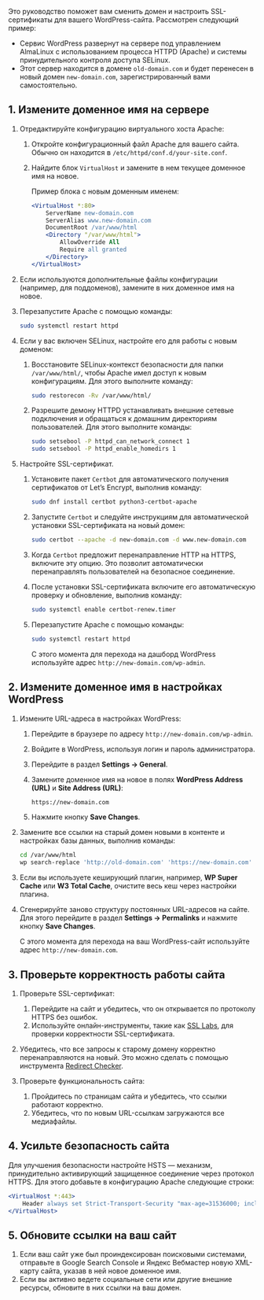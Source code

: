 Это руководство поможет вам сменить домен и настроить SSL-сертификаты для вашего WordPress-сайта. Рассмотрен следующий пример:

- Сервис WordPress развернут на сервере под управлением AlmaLinux с использованием процесса HTTPD (Apache) и системы принудительного контроля доступа SELinux.
- Этот сервер находится в домене `old-domain.com` и будет перенесен в новый домен `new-domain.com`, зарегистрированный вами самостоятельно.

## 1. Измените доменное имя на сервере

1. Отредактируйте конфигурацию виртуального хоста Apache:

    1. Откройте конфигурационный файл Apache для вашего сайта. Обычно он находится в `/etc/httpd/conf.d/your-site.conf`.
    1. Найдите блок `VirtualHost` и замените в нем текущее доменное имя на новое.

        Пример блока с новым доменным именем:

        ```apache
        <VirtualHost *:80>
            ServerName new-domain.com
            ServerAlias www.new-domain.com
            DocumentRoot /var/www/html
            <Directory "/var/www/html">
                AllowOverride All
                Require all granted
            </Directory>
        </VirtualHost>
        ```

1. Если используются дополнительные файлы конфигурации (например, для поддоменов), замените в них доменное имя на новое.

1. Перезапустите Apache с помощью команды:

    ```bash
    sudo systemctl restart httpd
    ```

1. Если у вас включен SELinux, настройте его для работы с новым доменом:

    1. Восстановите SELinux-контекст безопасности для папки `/var/www/html/`, чтобы Apache имел доступ к новым конфигурациям. Для этого выполните команду:

        ```bash
        sudo restorecon -Rv /var/www/html/
        ```

    1. Разрешите демону HTTPD устанавливать внешние сетевые подключения и обращаться к домашним директориям пользователей. Для этого выполните команды:

        ```bash
        sudo setsebool -P httpd_can_network_connect 1
        sudo setsebool -P httpd_enable_homedirs 1
        ```

1. Настройте SSL-сертификат.

    1. Установите пакет `Certbot` для автоматического получения сертификатов от Let’s Encrypt, выполнив команду:

        ```bash
        sudo dnf install certbot python3-certbot-apache
        ```

    1. Запустите `Certbot` и следуйте инструкциям для автоматической установки SSL-сертификата на новый домен:

        ```bash
        sudo certbot --apache -d new-domain.com -d www.new-domain.com
        ```

    1. Когда `Certbot` предложит перенаправление HTTP на HTTPS, включите эту опцию. Это позволит автоматически перенаправлять пользователей на безопасное соединение.

    1. После установки SSL-сертификата включите его автоматическую проверку и обновление, выполнив команду:
  
        ```bash
        sudo systemctl enable certbot-renew.timer
        ```

    1. Перезапустите Apache с помощью команды:

        ```bash
        sudo systemctl restart httpd
        ```

        <info>

        С этого момента для перехода на дашборд WordPress используйте адрес `http://new-domain.com/wp-admin`.

        </info>

## 2. Измените доменное имя в настройках WordPress

1. Измените URL-адреса в настройках WordPress:

    1. Перейдите в браузере по адресу `http://new-domain.com/wp-admin`.
    1. Войдите в WordPress, используя логин и пароль администратора.
    1. Перейдите в раздел **Settings → General**.
    1. Замените доменное имя на новое в полях **WordPress Address (URL)** и **Site Address (URL)**:

        ```txt
        https://new-domain.com
        ```

    1. Нажмите кнопку **Save Changes**.

1. Замените все ссылки на старый домен новыми в контенте и настройках базы данных, выполнив команды:

    ```bash
    cd /var/www/html
    wp search-replace 'http://old-domain.com' 'https://new-domain.com' --allow-root
    ```

1. Если вы используете кеширующий плагин, например, **WP Super Cache** или **W3 Total Cache**, очистите весь кеш через настройки плагина.
1. Сгенерируйте заново структуру постоянных URL-адресов на сайте. Для этого перейдите в раздел **Settings → Permalinks** и нажмите кнопку **Save Changes**.

    <info>

    С этого момента для перехода на ваш WordPress-сайт используйте адрес `http://new-domain.com`.

    </info>

## 3. Проверьте корректность работы сайта

1. Проверьте SSL-сертификат:

    1. Перейдите на сайт и убедитесь, что он открывается по протоколу HTTPS без ошибок.
    1. Используйте онлайн-инструменты, такие как [SSL Labs](https://www.ssllabs.com/ssltest), для проверки корректности SSL-сертификата.

1. Убедитесь, что все запросы к старому домену корректно перенаправляются на новый. Это можно сделать с помощью инструмента [Redirect Checker](https://www.redirect-checker.org).

1. Проверьте функциональность сайта:

    1. Пройдитесь по страницам сайта и убедитесь, что ссылки работают корректно.
    1. Убедитесь, что по новым URL-ссылкам загружаются все медиафайлы.

## 4. Усильте безопасность сайта

Для улучшения безопасности настройте HSTS — механизм, принудительно активирующий защищенное соединение через протокол HTTPS. Для этого добавьте в конфигурацию Apache следующие строки:

```apache
<VirtualHost *:443>
    Header always set Strict-Transport-Security "max-age=31536000; includeSubDomains"
</VirtualHost>
```

## 5. Обновите ссылки на ваш сайт

1. Если ваш сайт уже был проиндексирован поисковыми системами, отправьте в Google Search Console и Яндекс Вебмастер новую XML-карту сайта, указав в ней новое доменное имя.
1. Если вы активно ведете социальные сети или другие внешние ресурсы, обновите в них ссылки на ваш домен.
